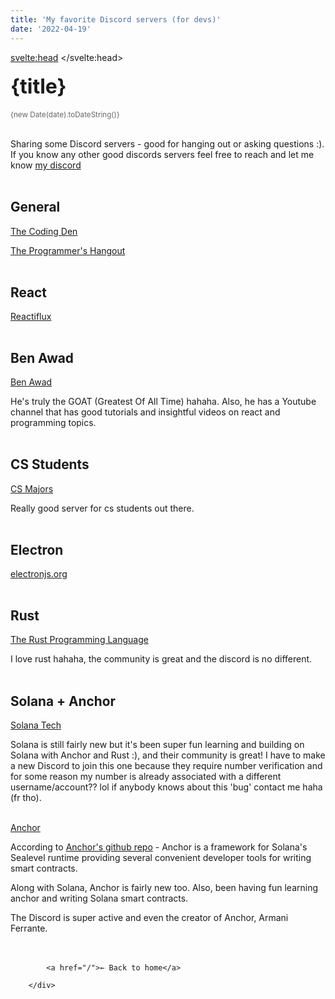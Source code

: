 ```yaml
---
title: 'My favorite Discord servers (for devs)'
date: '2022-04-19'
---
```


<svelte:head>
	<title>DevBryson | {title} </title>
</svelte:head>


<h1 class="headingLg">{title}</h1> 
<small class="lightText">{new Date(date).toDateString()}</small><br /><br />


Sharing some Discord servers - good for hanging out or asking questions :). If you know any other good discords servers feel free to reach and let me know [my discord](https://discordapp.com/users/805262289119739924) <br /><br />


## General 
 [The Coding Den](https://discord.gg/code)
 
 [The Programmer's Hangout](https://discord.gg/programming)<br /><br />


## React
 [Reactiflux](https://discord.gg/9QwzGm2tvm)<br /><br />

## Ben Awad
[Ben Awad](https://discord.gg/44KtMNmJEZ)<br />

He's truly the GOAT (Greatest Of All Time) hahaha. Also, he has a Youtube channel that has good tutorials and insightful videos on react and programming topics.<br /><br />
  
## CS Students
 [CS Majors](https://discord.gg/csmajors)

Really good server for cs students out there.<br /><br />

## Electron 
 [electronjs.org](https://discord.gg/csmajors)<br /><br />

## Rust 
[The Rust Programming Language](https://discord.gg/n2dSXhm4Kh)

I love rust hahaha, the community is great and the discord is no different. <br /><br />

## Solana + Anchor
[Solana Tech](https://discord.gg/solana)

Solana is still fairly new but it's been super fun learning and building on Solana with Anchor and Rust :), and their community is great! I have to make a new Discord to join this one because they require number verification and for some reason my number is already associated with a different username/account?? lol if anybody knows about this 'bug' contact me haha (fr tho). <br /><br />

[Anchor](https://discord.gg/2q4VzVYtZQ)

According to [Anchor's github repo](https://github.com/project-serum/anchor) - Anchor is a framework for Solana's Sealevel runtime providing several convenient developer tools for writing smart contracts. 

Along with Solana, Anchor is fairly new too. Also, been having fun learning anchor and writing Solana smart contracts. 

The Discord is super active and even the creator of Anchor, Armani Ferrante.


 <div style="margin: 3rem 0 0;">
         
            <a href="/">← Back to home</a>
         
        </div>
       

<style>
  h1 {
   font-size: 2.7rem
  }
  h2 {
   font-size: 1.3rem
   
  }
 
 .lightText {
    color: #666;
    margin-bottom: 1rem;
  }

  .headingLg {
    font-size: 2rem;
    line-height: 1.4;
    margin: 1rem 0;
  }

      </style>
